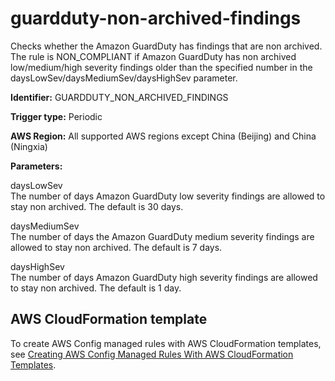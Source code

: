 # guardduty\-non\-archived\-findings<a name="guardduty-non-archived-findings"></a>

Checks whether the Amazon GuardDuty has findings that are non archived\. The rule is NON\_COMPLIANT if Amazon GuardDuty has non archived low/medium/high severity findings older than the specified number in the daysLowSev/daysMediumSev/daysHighSev parameter\.

**Identifier:** GUARDDUTY\_NON\_ARCHIVED\_FINDINGS

**Trigger type:** Periodic

**AWS Region:** All supported AWS regions except China \(Beijing\) and China \(Ningxia\) 

**Parameters:**

daysLowSev  
The number of days Amazon GuardDuty low severity findings are allowed to stay non archived\. The default is 30 days\.

daysMediumSev  
The number of days the Amazon GuardDuty medium severity findings are allowed to stay non archived\. The default is 7 days\.

daysHighSev  
The number of days Amazon GuardDuty high severity findings are allowed to stay non archived\. The default is 1 day\.

## AWS CloudFormation template<a name="w4aac13c29c17d169c15"></a>

To create AWS Config managed rules with AWS CloudFormation templates, see [Creating AWS Config Managed Rules With AWS CloudFormation Templates](aws-config-managed-rules-cloudformation-templates.md)\.